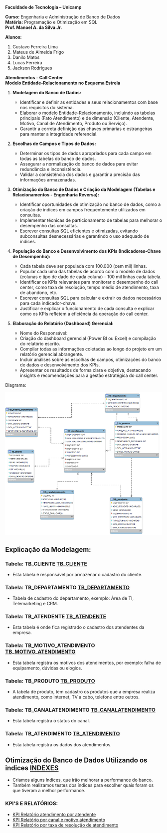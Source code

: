 **Faculdade de Tecnologia – Unicamp**

**Curso:** Engenharia e Administração de Banco de Dados  
**Matéria:** Programação e Otimização em SQL  
**Prof. Manoel A. da Silva Jr.**

**Alunos:**
1. Gustavo Ferreira Lima
2. Mateus de Almeida Frigo
3. Danilo Matos
4. Lucas Ferreira
5. Jackson Rodrigues

**Atendimentos - Call Center**  
**Modelo Entidade-Relacionamento no Esquema Estrela**

1. **Modelagem do Banco de Dados:**
    
    - Identificar e definir as entidades e seus relacionamentos com base nos requisitos do sistema.
    - Elaborar o modelo Entidade-Relacionamento, incluindo as tabelas principais (Fato Atendimento) e de dimensão (Cliente, Atendente, Motivo, Canal de Atendimento, Produto ou Serviço).
    - Garantir a correta definição das chaves primárias e estrangeiras para manter a integridade referencial.

2. **Escolhas de Campos e Tipos de Dados:**
    
    - Determinar os tipos de dados apropriados para cada campo em todas as tabelas do banco de dados.
    - Assegurar a normalização do banco de dados para evitar redundância e inconsistência.
    - Validar a consistência dos dados e garantir a precisão das informações armazenadas.

3. **Otimização do Banco de Dados e Criação da Modelagem (Tabelas e Relacionamentos - Engenharia Reversa):**
    
    - Identificar oportunidades de otimização no banco de dados, como a criação de índices em campos frequentemente utilizados em consultas.
    - Implementar técnicas de particionamento de tabelas para melhorar o desempenho das consultas.
    - Escrever consultas SQL eficientes e otimizadas, evitando subconsultas desnecessárias e garantindo o uso adequado de índices.

4. **População do Banco e Desenvolvimento dos KPIs (Indicadores-Chave de Desempenho):**
    
    - Cada tabela deve ser populada com 100.000 (cem mil) linhas.
    - Popular cada uma das tabelas de acordo com o modelo de dados (colunas e tipo de dado de cada coluna) - 100 mil linhas cada tabela.
    - Identificar os KPIs relevantes para monitorar o desempenho do call center, como taxa de resolução, tempo médio de atendimento, taxa de abandono, etc.
    - Escrever consultas SQL para calcular e extrair os dados necessários para cada indicador-chave.
    - Justificar e explicar o funcionamento de cada consulta e explicar como os KPIs refletem a eficiência da operação do call center.

5. **Elaboração do Relatório (Dashboard) Gerencial:**
    
    - Nome do Responsável:
    - Criação do dashboard gerencial (Power BI ou Excel) e compilação do relatório escrito.
    - Compilar todas as informações coletadas ao longo do projeto em um relatório gerencial abrangente.
    - Incluir análises sobre as escolhas de campos, otimizações do banco de dados e desenvolvimento dos KPIs.
    - Apresentar os resultados de forma clara e objetiva, destacando insights e recomendações para a gestão estratégica do call center.

Diagrama:


![Modelagem](https://github.com/jacksonwsup/bancodedados/blob/main/DiagramaV2.png)

## Explicação da Modelagem:

### Tabela: TB_CLIENTE [TB_CLIENTE](https://github.com/jacksonwsup/bancodedados/blob/main/CALLCENTER_TB_CLIENTE.sql) 

- Esta tabela é responsável por armazenar o cadastro do cliente.

### Tabela: TB_DEPARTAMENTO [TB_DEPARTAMENTO](https://github.com/jacksonwsup/bancodedados/blob/main/CALLCENTER_TB_DEPARTAMENTO.sql) 

- Tabela de cadastro do departamento, exemplo: Área de TI, Telemarketing e CRM.

### Tabela: TB_ATENDENTE [TB_ATENDENTE](https://github.com/jacksonwsup/bancodedados/blob/main/CALLCENTER_TB_ATENDENTE.sql) 

- Esta tabela é onde fica registrado o cadastro dos atendentes da empresa.

### Tabela: TB_MOTIVO_ATENDIMENTO [TB_MOTIVO_ATENDIMENTO](https://github.com/jacksonwsup/bancodedados/blob/main/CALLCENTER_TB_MOTIVO_ATENDIMENTO.sql) 

- Esta tabela registra os motivos dos atendimentos, por exemplo: falha de equipamento, dúvidas ou elogios.

### Tabela: TB_PRODUTO [TB_PRODUTO](https://github.com/jacksonwsup/bancodedados/blob/main/CALLCENTER_TB_PRODUTO.sql) 

- A tabela de produto, tem cadastro os produtos que a empresa realiza atendimento, como internet, TV a cabo, telefone entre outros.

### Tabela: TB_CANALATENDIMENTO [TB_CANALATENDIMENTO](https://github.com/jacksonwsup/bancodedados/blob/main/CALLCENTER_TB_CANALATENDIMENTO.sql)

- Esta tabela registra o status do canal. 

### Tabela: TB_ATENDIMENTO [TB_ATENDIMENTO](https://github.com/jacksonwsup/bancodedados/blob/main/CALLCENTER_TB_ATENDIMENTO.sql)

- Esta tabela registra os dados dos atendimentos.

## Otimização do Banco de Dados Utilizando os indices [INDEXES](https://github.com/jacksonwsup/bancodedados/blob/main/Create_Index.sql) 

- Criamos alguns índices, que irão melhorar a performance do banco.
- Também realizamos testes dos índices para escolher quais foram os que tiveram a melhor performance.


### KPI'S E RELATÓRIOS:

- [KPI Relatório atendimento por atendente](https://github.com/jacksonwsup/bancodedados/blob/main/relatorio_kpi_Atendimentos.sql)
- [KPI Relatório por canal e motivo atendimento](https://github.com/jacksonwsup/bancodedados/blob/main/relatorio_kpi_Atendimentos.sql)
- [KPI Relatório por taxa de resolução de atendimento](https://github.com/jacksonwsup/bancodedados/blob/main/relatorio_kpi_taxa_resolucao_atendimentos.sql)

